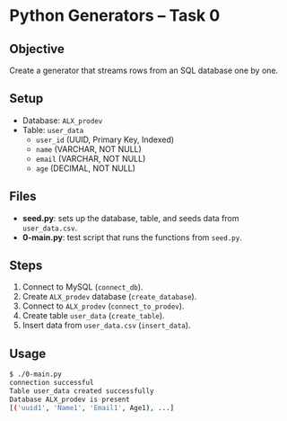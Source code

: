 # Python Generators – Task 0

## Objective
Create a generator that streams rows from an SQL database one by one.

## Setup
- Database: `ALX_prodev`
- Table: `user_data`
  - `user_id` (UUID, Primary Key, Indexed)
  - `name` (VARCHAR, NOT NULL)
  - `email` (VARCHAR, NOT NULL)
  - `age` (DECIMAL, NOT NULL)

## Files
- **seed.py**: sets up the database, table, and seeds data from `user_data.csv`.
- **0-main.py**: test script that runs the functions from `seed.py`.

## Steps
1. Connect to MySQL (`connect_db`).
2. Create `ALX_prodev` database (`create_database`).
3. Connect to `ALX_prodev` (`connect_to_prodev`).
4. Create table `user_data` (`create_table`).
5. Insert data from `user_data.csv` (`insert_data`).

## Usage
```bash
$ ./0-main.py
connection successful
Table user_data created successfully
Database ALX_prodev is present 
[('uuid1', 'Name1', 'Email1', Age1), ...]
